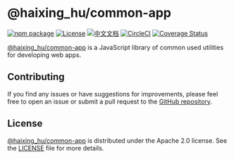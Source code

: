 # @haixing_hu/common-app

[![npm package](https://img.shields.io/npm/v/@haixing_hu/common-app.svg)](https://npmjs.com/package/@haixing_hu/common-app)
[![License](https://img.shields.io/badge/License-Apache-blue.svg)](https://www.apache.org/licenses/LICENSE-2.0)
[![中文文档](https://img.shields.io/badge/文档-中文版-blue.svg)](README.zh_CN.md)
[![CircleCI](https://dl.circleci.com/status-badge/img/gh/Haixing-Hu/js-common-app/tree/master.svg?style=shield)](https://dl.circleci.com/status-badge/redirect/gh/Haixing-Hu/js-common-app/tree/master)
[![Coverage Status](https://coveralls.io/repos/github/Haixing-Hu/js-common-app/badge.svg?branch=master)](https://coveralls.io/github/Haixing-Hu/js-common-app?branch=master)

[@haixing_hu/common-app] is a JavaScript library of common used utilities for developing web apps.

## <span id="contributing">Contributing</span>

If you find any issues or have suggestions for improvements, please feel free
to open an issue or submit a pull request to the [GitHub repository].

## <span id="license">License</span>

[@haixing_hu/common-app] is distributed under the Apache 2.0 license.
See the [LICENSE](LICENSE) file for more details.

[@haixing_hu/common-app]: https://npmjs.com/package/@haixing_hu/common-app
[GitHub repository]: https://github.com/Haixing-Hu/js-common-app
